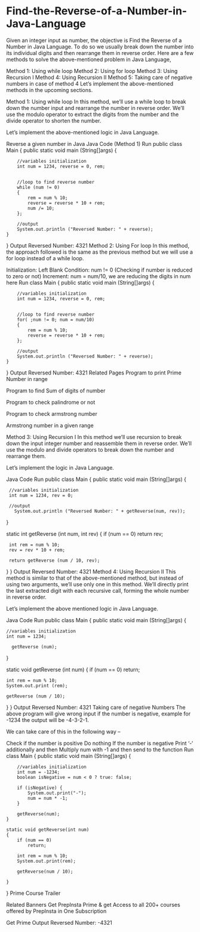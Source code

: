 # Find-the-Reverse-of-a-Number-in-Java-Language

Given an integer input as number, the objective is Find the Reverse of a Number in Java Language. To do so we usually break down the number into its individual digits and then rearrange them in reverse order. Here are a few methods to solve the above-mentioned problem in Java Language,

Method 1: Using while loop
Method 2: Using for loop
Method 3: Using Recursion I
Method 4: Using Recursion II
Method 5: Taking care of negative numbers in case of method 4
Let’s implement the above-mentioned methods in the upcoming sections.

Method 1: Using while loop
In this method, we’ll use a while loop to break down the number input and rearrange the number in reverse order. We’ll use the modulo operator to extract the digits from the number and the divide operator to shorten the number.

Let’s implement the above-mentioned logic in Java Language.

Reverse a given number in Java
Java Code (Method 1)
Run
public class Main
{
    public static void main (String[]args)
    {

        //variables initialization
        int num = 1234, reverse = 0, rem;


        //loop to find reverse number
        while (num != 0)
        {
            rem = num % 10;
            reverse = reverse * 10 + rem;
            num /= 10;
        };

        //output
        System.out.println ("Reversed Number: " + reverse);
    }
}
Output
Reversed Number: 4321
Method 2: Using For loop
In this method, the approach followed is the same as the previous method but we will use a for loop instead of a while loop.

Initialization: Left Blank
Condition: num != 0 (Checking if number is reduced to zero or not)
Increment: num = num/10, we are reducing the digits in num here
Run
class Main
{
    public static void main (String[]args)
    {

        //variables initialization
        int num = 1234, reverse = 0, rem;


        //loop to find reverse number
        for( ;num != 0; num = num/10)
        {
            rem = num % 10;
            reverse = reverse * 10 + rem;
        };

        //output
        System.out.println ("Reversed Number: " + reverse);
    }
}
Output
Reversed Number: 4321
Related Pages
Program to print Prime Number in range

Program to find Sum of digits of number

Program to check palindrome or not

Program to check armstrong number

Armstrong number in a given range

Method 3: Using Recursion I
In this method we’ll use recursion to break down the input integer number and reassemble them in reverse order. We’ll use the modulo and divide operators to break down the number and rearrange them. 

Let’s implement the logic in Java Language.

Java Code
Run
public class Main
 {
   public static void main (String[]args)
   {

     //variables initialization
     int num = 1234, rev = 0;

     //output
       System.out.println ("Reversed Number: " + getReverse(num, rev));
   }

   static int getReverse (int num, int rev)
   {
     if (num == 0)
       return rev;

     int rem = num % 10;
     rev = rev * 10 + rem;

     return getReverse (num / 10, rev);
   }
 }
Output
Reversed Number: 4321
Method 4: Using Recursion II
This method is similar to that of the above-mentioned method, but instead of using two arguments, we’ll use only one in this method. We’ll directly print the last extracted digit with each recursive call, forming the whole number in reverse order.

Let’s implement the above mentioned logic in Java Language.

Java Code
Run
public class Main
{
  public static void main (String[]args)
  {

    //variables initialization
    int num = 1234;

      getReverse (num);
  }

  static void getReverse (int num)
  {
    if (num == 0)
      return;

    int rem = num % 10;
    System.out.print (rem);

    getReverse (num / 10);

  }
}
Output
Reversed Number: 4321
Taking care of negative Numbers
The above program will give wrong input if the number is negative, example for -1234 the output will be  -4-3-2-1.

We can take care of this in the following way –

Check if the number is positive
Do nothing
If the number is negative
Print ‘-‘ additionally and then
Multiply num with -1 and then send to the function
Run
class Main
{
    public static void main (String[]args)
    {

        //variables initialization
        int num = -1234;
        boolean isNegative = num < 0 ? true: false;

        if (isNegative) {
            System.out.print("-");
            num = num * -1;
        }

        getReverse(num);
    }

    static void getReverse(int num)
    {
        if (num == 0)
            return;

        int rem = num % 10;
        System.out.print(rem);

        getReverse(num / 10);

    }
}
Prime Course Trailer

Related Banners
Get PrepInsta Prime & get Access to all 200+ courses offered by PrepInsta in One Subscription

Get Prime
Output
Reversed Number: -4321
